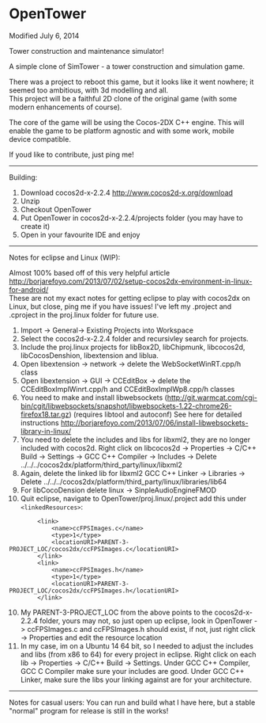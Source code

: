OpenTower
=========
    
Modified July 6, 2014    
    
	
Tower construction and maintenance simulator!    
    
A simple clone of SimTower - a tower construction and simulation game.    
    
There was a project to reboot this game, but it looks like it went nowhere; it seemed too ambitious, with 3d modelling and all.    
This project will be a faithful 2D clone of the original game (with some modern enhancements of course).   
     
The core of the game will be using the Cocos-2DX C++ engine. This will enable the game to be platform agnostic and with some work, mobile device compatible.    
    
If youd like to contribute, just ping me!    
    
---------------------------------------------------------------    
Building:    
    
1) Download cocos2d-x-2.2.4 http://www.cocos2d-x.org/download    
2) Unzip    
3) Checkout OpenTower    
4) Put OpenTower in cocos2d-x-2.2.4/projects folder (you may have to create it)    
5) Open in your favourite IDE and enjoy    
    
---------------------------------------------------------------     
Notes for eclipse and Linux (WIP):     
     
Almost 100% based off of this very helpful article http://borjarefoyo.com/2013/07/02/setup-cocos2dx-environment-in-linux-for-android/    
These are not my exact notes for getting eclipse to play with cocos2dx on Linux, but close, ping me if you have issues! I've left my .project and .cproject in the proj.linux folder for future use.    
    
1) Import -> General-> Existing Projects into Workspace    
2) Select the cocos2d-x-2.2.4 folder and recursivley search for projects.     
3) Include the proj.linux projects for libBox2D, libChipmunk, libcocos2d, libCocosDenshion, libextension and liblua.    
4) Open libextension -> network -> delete the WebSocketWinRT.cpp/h class    
5) Open libextension -> GUI -> CCEditBox -> delete the CCEditBoxImplWinrt.cpp/h and CCEditBoxImplWp8.cpp/h classes    
6) You need to make and install libwebsockets (http://git.warmcat.com/cgi-bin/cgit/libwebsockets/snapshot/libwebsockets-1.22-chrome26-firefox18.tar.gz) (requires libtool and autoconf) See here for detailed instructions http://borjarefoyo.com/2013/07/06/install-libwebsockets-library-in-linux/    
8) You need to delete the includes and libs for libxml2, they are no longer included with cocos2d. Right click on libcocos2d -> Properties -> C/C++ Build -> Settings -> GCC C++ Compiler -> Includes -> Delete  ../../../cocos2dx/platform/third_party/linux/libxml2
9) Again, delete the linked lib for libxml2  GCC C++ Linker -> Libraries -> Delete  ../../../cocos2dx/platform/third_party/linux/libraries/lib64
8) For libCocoDension delete linux -> SinpleAudioEngineFMOD    
9) Quit eclipse, navigate to OpenTower/proj.linux/.project add this under ``` <linkedResources>```: 		
```
		<link>    
			<name>ccFPSImages.c</name>    
			<type>1</type>    
			<locationURI>PARENT-3-PROJECT_LOC/cocos2dx/ccFPSImages.c</locationURI>    
		</link>    
		<link>    
			<name>ccFPSImages.h</name>    
			<type>1</type>    
			<locationURI>PARENT-3-PROJECT_LOC/cocos2dx/ccFPSImages.h</locationURI>    
		</link>    
```
10) My PARENT-3-PROJECT_LOC from the above points to the cocos2d-x-2.2.4 folder, yours may not, so just open up eclipse, look in OpenTower -> ccFPSImages.c and ccFPSImages.h should exist, if not, just right click -> Properties and edit the resource location    
11) In my case, im on a Ubuntu 14 64 bit, so I needed to adjust the includes and libs (from x86 to 64) for every project in eclipse. Right click on each lib -> Properties -> C/C++ Build -> Settings. Under GCC C++ Compiler, GCC C Compiler make sure your includes are good. Under GCC C++ Linker, make sure the libs your linking against are for your architecture.    
    
---------------------------------------------------------------     
    
Notes for casual users: You can run and build what I have here, but a stable "normal" program for release is still in the works!    

